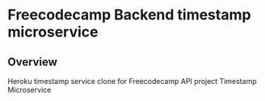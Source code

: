 # Freecodecamp Backend timestamp microservice 


## Overview

Heroku timestamp service clone for Freecodecamp API project Timestamp Microservice


